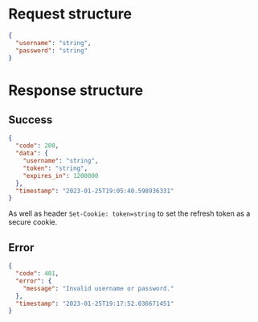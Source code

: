 # Request structure

```json
{
  "username": "string",
  "password": "string"
}
```

# Response structure

## Success

```json
{
  "code": 200,
  "data": {
    "username": "string",
    "token": "string",
    "expires_in": 1200000
  },
  "timestamp": "2023-01-25T19:05:40.598936331"
}
```

As well as header `Set-Cookie: token=string` to set the refresh token as a secure cookie.

## Error

```json
{
  "code": 401,
  "error": {
    "message": "Invalid username or password."
  },
  "timestamp": "2023-01-25T19:17:52.036671451"
}
```
